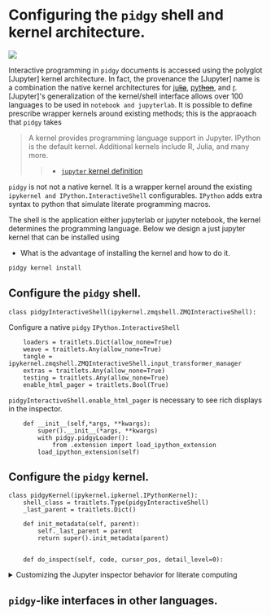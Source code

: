 # Configuring the `pidgy` shell and kernel architecture.

![](https://jupyter.readthedocs.io/en/latest/_images/other_kernels.png)

Interactive programming in `pidgy` documents is accessed using the polyglot
[Jupyter] kernel architecture. In fact, the provenance the [Jupyter]
name is a combination the native kernel architectures for
[ju~~lia~~][julia], [pyt~~hon~~][python], and [r]. [Jupyter]'s
generalization of the kernel/shell interface allows
over 100 languages to be used in `notebook and jupyterlab`.
It is possible to define prescribe wrapper kernels around existing
methods; this is the appraoach that `pidgy` takes

> A kernel provides programming language support in Jupyter. IPython is the default kernel. Additional kernels include R, Julia, and many more.
>
> > - [`jupyter` kernel definition](https://jupyter.readthedocs.io/en/latest/glossary.html#term-kernel)

`pidgy` is not not a native kernel. It is a wrapper kernel around the
existing `ipykernel and IPython.InteractiveShell` configurables.
`IPython` adds extra syntax to python that simulate literate programming
macros.

<!--

    import jupyter_client, IPython, ipykernel.ipkernel, ipykernel.kernelapp, pidgy, traitlets, pidgy, traitlets, ipykernel.kernelspec, ipykernel.zmqshell, pathlib, traitlets

-->

The shell is the application either jupyterlab or jupyter notebook, the kernel
determines the programming language. Below we design a just jupyter kernel that
can be installed using

- What is the advantage of installing the kernel and how to do it.

```bash
pidgy kernel install
```

## Configure the `pidgy` shell.

    class pidgyInteractiveShell(ipykernel.zmqshell.ZMQInteractiveShell):

Configure a native `pidgy` `IPython.InteractiveShell`

        loaders = traitlets.Dict(allow_none=True)
        weave = traitlets.Any(allow_none=True)
        tangle = ipykernel.zmqshell.ZMQInteractiveShell.input_transformer_manager
        extras = traitlets.Any(allow_none=True)
        testing = traitlets.Any(allow_none=True)
        enable_html_pager = traitlets.Bool(True)

`pidgyInteractiveShell.enable_html_pager` is necessary to see rich displays in
the inspector.

        def __init__(self,*args, **kwargs):
            super().__init__(*args, **kwargs)
            with pidgy.pidgyLoader():
                from .extension import load_ipython_extension
            load_ipython_extension(self)

## Configure the `pidgy` kernel.

    class pidgyKernel(ipykernel.ipkernel.IPythonKernel):
        shell_class = traitlets.Type(pidgyInteractiveShell)
        _last_parent = traitlets.Dict()

        def init_metadata(self, parent):
            self._last_parent = parent
            return super().init_metadata(parent)


        def do_inspect(self, code, cursor_pos, detail_level=0):

<details><summary>Customizing the Jupyter inspector behavior for literate computing</summary><p>
When we have access to the kernel class it is possible to customize
a number of interactive shell features.   The do inspect function
adds some features to `jupyter`'s  inspection behavior when working in 
`pidgy`.
</p><pre></code>

            object = {'found': False}
            if code[:cursor_pos][-3:] == '!!!':
                object = {'found': True, 'data': {'text/markdown': self.shell.weave.format_markdown(code[:cursor_pos-3]+code[cursor_pos:])}}
            else:
                try:
                    object = super().do_inspect(code, cursor_pos, detail_level=0)
                except: ...

            if not object['found']:

Simulate finding an object and return a preview of the markdown.

                object['found'] = True
                line, offset = IPython.utils.tokenutil.line_at_cursor(code, cursor_pos)
                lead = code[:cursor_pos]
                col = cursor_pos - offset


                code = F"""<code>·L{
                    len(lead.splitlines()) + int(not(col))
                },C{col + 1}</code><br/>\n\n""" + code[:cursor_pos]+'·'+('' if col else '<br/>\n')+code[cursor_pos:]

                object['data'] = {'text/markdown': code}

We include the line number and cursor position to enrich the connection between
the inspector and the source code displayed on another part of the screen.

            return object
        ...

</details>

## `pidgy`-like interfaces in other languages.

[julia]: #
[r]: #
[python]: #
